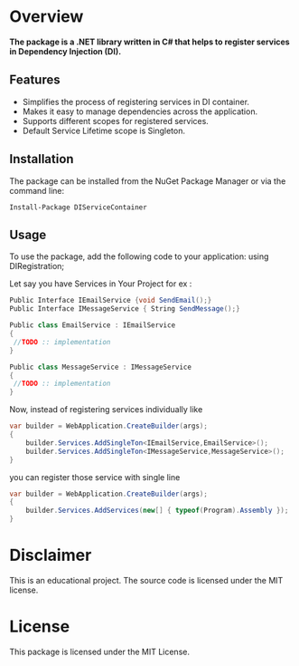 # Overview

**The package is a .NET library written in C# that helps to register services in Dependency Injection (DI).**


## Features

- Simplifies the process of registering services in DI container.
- Makes it easy to manage dependencies across the application.
- Supports different scopes for registered services.
- Default Service Lifetime scope is Singleton.

## Installation
The package can be installed from the NuGet Package Manager or via the command line:

`
Install-Package DIServiceContainer
`

## Usage
To use the package, add the following code to your application:
using DIRegistration;

Let say you have Services in Your Project 
for ex : 
```csharp
Public Interface IEmailService {void SendEmail();}
Public Interface IMessageService { String SendMessage();}

Public class EmailService : IEmailService 
{
 //TODO :: implementation
}

Public class MessageService : IMessageService 
{
 //TODO :: implementation
}
```

Now, instead of registering services individually like 

```csharp
var builder = WebApplication.CreateBuilder(args);
{
    builder.Services.AddSingleTon<IEmailService,EmailService>();
    builder.Services.AddSingleTon<IMessageService,MessageService>();
}
```
you can register those service with single line


```csharp
var builder = WebApplication.CreateBuilder(args);
{
    builder.Services.AddServices(new[] { typeof(Program).Assembly });
}
```

# Disclaimer

This is an educational project. The source code is licensed under the MIT license.

# License
This package is licensed under the MIT License.